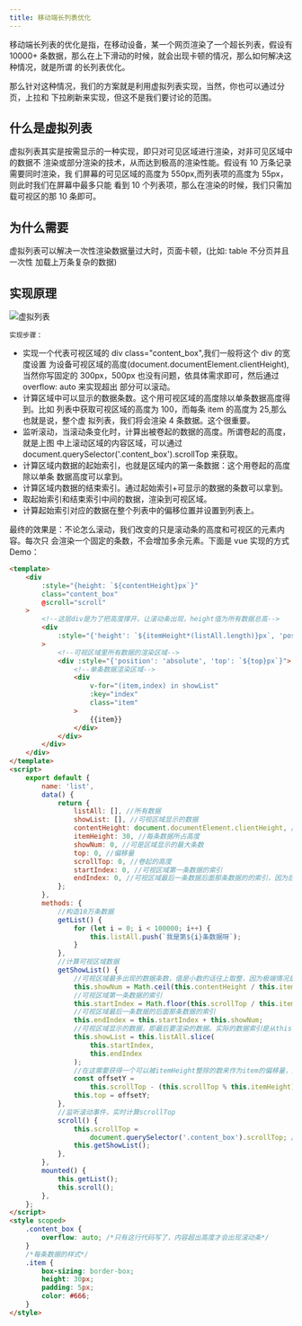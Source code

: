 ```yaml
---
title: 移动端长列表优化
---
```


移动端长列表的优化是指，在移动设备，某一个网页渲染了一个超长列表，假设有 10000+
条数据，那么在上下滑动的时候，就会出现卡顿的情况，那么如何解决这种情况，就是所谓
的长列表优化。

那么针对这种情况，我们的方案就是利用虚拟列表实现，当然，你也可以通过分页，上拉和
下拉刷新来实现，但这不是我们要讨论的范围。

## 什么是虚拟列表

虚拟列表其实是按需显示的一种实现，即只对可见区域进行渲染，对非可见区域中的数据不
渲染或部分渲染的技术，从而达到极高的渲染性能。假设有 10 万条记录需要同时渲染，我
们屏幕的可见区域的高度为 550px,而列表项的高度为 55px，则此时我们在屏幕中最多只能
看到 10 个列表项，那么在渲染的时候，我们只需加载可视区的那 10 条即可。

## 为什么需要

虚拟列表可以解决一次性渲染数据量过大时，页面卡顿，(比如: table 不分页并且一次性
加载上万条复杂的数据)

## 实现原理

![虚拟列表](http://ibadgers.cn/images/interview/other_verticl_list.png)

`实现步骤：`

-   实现一个代表可视区域的 div class="content_box",我们一般将这个 div 的宽度设置
    为设备可视区域的高度(document.documentElement.clientHeight),当然你写固定的
    300px，500px 也没有问题，依具体需求即可，然后通过 overflow: auto 来实现超出
    部分可以滚动。
-   计算区域中可以显示的数据条数。这个用可视区域的高度除以单条数据高度得到。比如
    列表中获取可视区域的高度为 100，而每条 item 的高度为 25,那么也就是说，整个虚
    拟列表，我们将会渲染 4 条数据。这个很重要。
-   监听滚动，当滚动条变化时，计算出被卷起的数据的高度。所谓卷起的高度，就是上图
    中上滚动区域的内容区域，可以通过
    document.querySelector('.content_box').scrollTop 来获取。
-   计算区域内数据的起始索引，也就是区域内的第一条数据：这个用卷起的高度除以单条
    数据高度可以拿到。
-   计算区域内数据的结束索引。通过起始索引+可显示的数据的条数可以拿到。
-   取起始索引和结束索引中间的数据，渲染到可视区域。
-   计算起始索引对应的数据在整个列表中的偏移位置并设置到列表上。

最终的效果是：不论怎么滚动，我们改变的只是滚动条的高度和可视区的元素内容。每次只
会渲染一个固定的条数，不会增加多余元素。下面是 vue 实现的方式 Demo：

```html
<template>
	<div
		:style="{height: `${contentHeight}px`}"
		class="content_box"
		@scroll="scroll"
	>
		<!--这层div是为了把高度撑开，让滚动条出现，height值为所有数据总高-->
		<div
			:style="{'height': `${itemHeight*(listAll.length)}px`, 'position': 'relative'}"
		>
			<!--可视区域里所有数据的渲染区域-->
			<div :style="{'position': 'absolute', 'top': `${top}px`}">
				<!--单条数据渲染区域-->
				<div
					v-for="(item,index) in showList"
					:key="index"
					class="item"
				>
					{{item}}
				</div>
			</div>
		</div>
	</div>
</template>
<script>
	export default {
		name: 'list',
		data() {
			return {
				listAll: [], //所有数据
				showList: [], //可视区域显示的数据
				contentHeight: document.documentElement.clientHeight, //可视区域高度
				itemHeight: 30, //每条数据所占高度
				showNum: 0, //可是区域显示的最大条数
				top: 0, //偏移量
				scrollTop: 0, //卷起的高度
				startIndex: 0, //可视区域第一条数据的索引
				endIndex: 0, //可视区域最后一条数据后面那条数据的的索引，因为后面要用slice(start,end)方法取需要的数据，但是slice规定end对应数据不包含在里面
			};
		},
		methods: {
			//构造10万条数据
			getList() {
				for (let i = 0; i < 100000; i++) {
					this.listAll.push(`我是第${i}条数据呀`);
				}
			},
			//计算可视区域数据
			getShowList() {
				//可视区域最多出现的数据条数，值是小数的话往上取整，因为极端情况是第一条和最后一条都只显示一部分
				this.showNum = Math.ceil(this.contentHeight / this.itemHeight);
				//可视区域第一条数据的索引
				this.startIndex = Math.floor(this.scrollTop / this.itemHeight);
				//可视区域最后一条数据的后面那条数据的索引
				this.endIndex = this.startIndex + this.showNum;
				//可视区域显示的数据，即最后要渲染的数据。实际的数据索引是从this.startIndex到this.endIndex-1
				this.showList = this.listAll.slice(
					this.startIndex,
					this.endIndex
				);
				//在这需要获得一个可以被itemHeight整除的数来作为item的偏移量，这样随机滑动时第一条数据都是完整显示的
				const offsetY =
					this.scrollTop - (this.scrollTop % this.itemHeight);
				this.top = offsetY;
			},
			//监听滚动事件，实时计算scrollTop
			scroll() {
				this.scrollTop =
					document.querySelector('.content_box').scrollTop; //element.scrollTop方法可以获取到卷起的高度
				this.getShowList();
			},
		},
		mounted() {
			this.getList();
			this.scroll();
		},
	};
</script>
<style scoped>
	.content_box {
		overflow: auto; /*只有这行代码写了，内容超出高度才会出现滚动条*/
	}
	/*每条数据的样式*/
	.item {
		box-sizing: border-box;
		height: 30px;
		padding: 5px;
		color: #666;
	}
</style>
```
